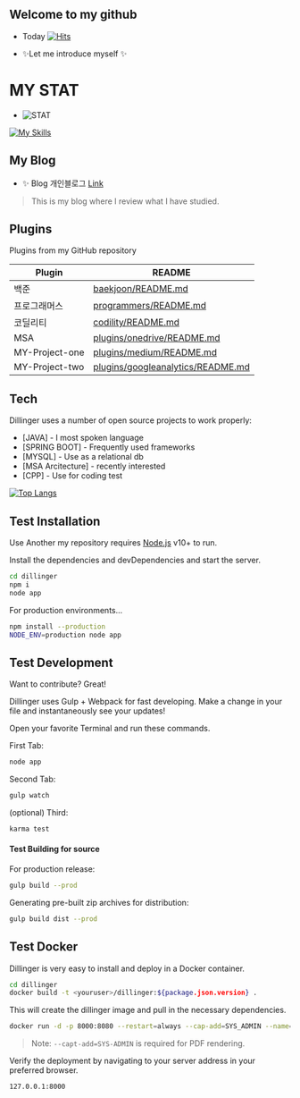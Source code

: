 ## Welcome to my github

- Today [![Hits](https://hits.seeyoufarm.com/api/count/incr/badge.svg?url=https%3A%2F%2Fgithub.com%2Fgojunghyo&count_bg=%233D43C8&title_bg=%2317DDB2&icon=java.svg&icon_color=%23E7E7E7&title=number+of+visitors&edge_flat=false)](https://hits.seeyoufarm.com)

- ✨Let me introduce myself ✨

# MY STAT
- ![STAT](https://github-readme-stats.vercel.app/api?username=gojunghyo&show_icons=true&theme=cobalt)

[![My Skills](https://skillicons.dev/icons?i=java,kotlin,figma&theme=light)](https://skillicons.dev)


## My Blog

- ✨ Blog 개인블로그 [Link](https://blog.naver.com/gojgho "my blog link") 
> This is my blog where I review what I have studied.


## Plugins

Plugins from my GitHub repository

| Plugin | README |
| ------ | ------ |
| 백준 | [baekjoon/README.md][BJ] |
| 프로그래머스 | [programmers/README.md][programmers] |
| 코딜리티 | [codility/README.md][codility] |
| MSA | [plugins/onedrive/README.md][PlOd] |
| MY-Project-one | [plugins/medium/README.md][PlMe] |
| MY-Project-two | [plugins/googleanalytics/README.md][PlGa] |

## Tech

Dillinger uses a number of open source projects to work properly:

- [JAVA] - I most spoken language
- [SPRING BOOT] - Frequently used frameworks
- [MYSQL] - Use as a relational db
- [MSA Arcitecture] - recently interested
- [CPP] - Use for coding test


[![Top Langs](https://github-readme-stats.vercel.app/api/top-langs/?username=gojunghyo&langs_count=8)](https://github.com/gojunghyo/gojunghyo)

## Test Installation

Use Another my repository requires [Node.js](https://nodejs.org/) v10+ to run.

Install the dependencies and devDependencies and start the server.

```sh
cd dillinger
npm i
node app
```

For production environments...

```sh
npm install --production
NODE_ENV=production node app
```



## Test Development

Want to contribute? Great!

Dillinger uses Gulp + Webpack for fast developing.
Make a change in your file and instantaneously see your updates!

Open your favorite Terminal and run these commands.

First Tab:

```sh
node app
```

Second Tab:

```sh
gulp watch
```

(optional) Third:

```sh
karma test
```

#### Test Building for source

For production release:

```sh
gulp build --prod
```

Generating pre-built zip archives for distribution:

```sh
gulp build dist --prod
```

## Test Docker

Dillinger is very easy to install and deploy in a Docker container.


```sh
cd dillinger
docker build -t <youruser>/dillinger:${package.json.version} .
```

This will create the dillinger image and pull in the necessary dependencies.


```sh
docker run -d -p 8000:8080 --restart=always --cap-add=SYS_ADMIN --name=dillinger <youruser>/dillinger:${package.json.version}
```

> Note: `--capt-add=SYS-ADMIN` is required for PDF rendering.

Verify the deployment by navigating to your server address in
your preferred browser.

```sh
127.0.0.1:8000
```



[//]: # (These are reference links used in the body of this note and get stripped out when the markdown processor does its job. There is no need to format nicely because it shouldn't be seen. Thanks SO - http://stackoverflow.com/questions/4823468/store-comments-in-markdown-syntax)

   [dill]: <https://github.com/joemccann/dillinger>
   [git-repo-url]: <https://github.com/joemccann/dillinger.git>
   [john gruber]: <http://daringfireball.net>
   [df1]: <http://daringfireball.net/projects/markdown/>
   [markdown-it]: <https://github.com/markdown-it/markdown-it>
   [Ace Editor]: <http://ace.ajax.org>
   [node.js]: <http://nodejs.org>
   [Twitter Bootstrap]: <http://twitter.github.com/bootstrap/>
   [jQuery]: <http://jquery.com>
   [@tjholowaychuk]: <http://twitter.com/tjholowaychuk>
   [express]: <http://expressjs.com>
   [AngularJS]: <http://angularjs.org>
   [Gulp]: <http://gulpjs.com>

   [BJ]: <https://github.com/gojunghyo/baekjoon/blob/main//README.md>
   [programmers]: <https://github.com/gojunghyo/programmers/blob/main/README.md>
   [codility]: <https://github.com/gojunghyo/codility/blob/main/README.md>
   [PlOd]: <https://github.com/gojunghyo/dillinger/tree/master/plugins/onedrive/README.md>
   [PlMe]: <https://github.com/gojunghyo/dillinger/tree/master/plugins/medium/README.md>
   [PlGa]: <https://github.com/gojunghyo/dillinger/blob/master/plugins/googleanalytics/README.md>
